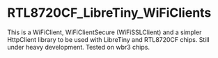 # RTL8720CF_LibreTiny_WiFiClients
This is a WiFiClient, WiFiClientSecure (WiFiSSLClient) and a simpler HttpClient library to be used with LibreTiny and RTL8720CF chips. Still under heavy development. Tested on wbr3 chips.
